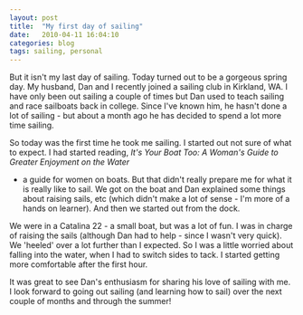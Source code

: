 ```yaml
---
layout: post
title:  "My first day of sailing"
date:   2010-04-11 16:04:10
categories: blog
tags: sailing, personal
---
```


But it isn't my last day of sailing. Today turned out to be a gorgeous spring day. My husband, Dan and I recently joined a sailing club in Kirkland, WA. I have only been out sailing a couple of times but Dan used to teach sailing and race sailboats back in college. Since I've known him, he hasn't done a lot of sailing - but about a month ago he has decided to spend a lot more time sailing.

So today was the first time he took me sailing. I started out not sure of what to expect. I had started reading, *It's Your Boat Too: A Woman's Guide to Greater Enjoyment on the Water*
- a guide for women on boats. But that didn't really prepare me for what it is really like to sail. We got on the boat and Dan explained some things about raising sails, etc (which didn't make a lot of sense - I'm more of a hands on learner). And then we started out from the dock.

We were in a Catalina 22 - a small boat, but was a lot of fun. I was in charge of raising the sails (although Dan had to help - since I wasn't very quick). We 'heeled' over a lot further than I expected. So I was a little worried about falling into the water, when I had to switch sides to tack. I started getting more comfortable after the first hour.

It was great to see Dan's enthusiasm for sharing his love of sailing with me. I look forward to going out sailing (and learning how to sail) over the next couple of months and through the summer!
